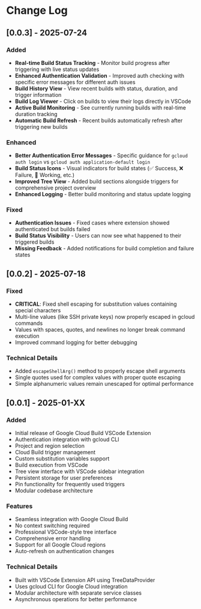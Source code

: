 # Change Log

## [0.0.3] - 2025-07-24

### Added
- **Real-time Build Status Tracking** - Monitor build progress after triggering with live status updates
- **Enhanced Authentication Validation** - Improved auth checking with specific error messages for different auth issues
- **Build History View** - View recent builds with status, duration, and trigger information
- **Build Log Viewer** - Click on builds to view their logs directly in VSCode
- **Active Build Monitoring** - See currently running builds with real-time duration tracking
- **Automatic Build Refresh** - Recent builds automatically refresh after triggering new builds

### Enhanced
- **Better Authentication Error Messages** - Specific guidance for `gcloud auth login` vs `gcloud auth application-default login`
- **Build Status Icons** - Visual indicators for build states (✅ Success, ❌ Failure, 🔄 Working, etc.)
- **Improved Tree View** - Added build sections alongside triggers for comprehensive project overview
- **Enhanced Logging** - Better build monitoring and status update logging

### Fixed
- **Authentication Issues** - Fixed cases where extension showed authenticated but builds failed
- **Build Status Visibility** - Users can now see what happened to their triggered builds
- **Missing Feedback** - Added notifications for build completion and failure states

## [0.0.2] - 2025-07-18

### Fixed
- **CRITICAL**: Fixed shell escaping for substitution values containing special characters
- Multi-line values (like SSH private keys) now properly escaped in gcloud commands
- Values with spaces, quotes, and newlines no longer break command execution
- Improved command logging for better debugging

### Technical Details
- Added `escapeShellArg()` method to properly escape shell arguments
- Single quotes used for complex values with proper quote escaping
- Simple alphanumeric values remain unescaped for optimal performance

## [0.0.1] - 2025-01-XX

### Added
- Initial release of Google Cloud Build VSCode Extension
- Authentication integration with gcloud CLI
- Project and region selection
- Cloud Build trigger management
- Custom substitution variables support
- Build execution from VSCode
- Tree view interface with VSCode sidebar integration
- Persistent storage for user preferences
- Pin functionality for frequently used triggers
- Modular codebase architecture

### Features
- Seamless integration with Google Cloud Build
- No context switching required
- Professional VSCode-style tree interface
- Comprehensive error handling
- Support for all Google Cloud regions
- Auto-refresh on authentication changes

### Technical Details
- Built with VSCode Extension API using TreeDataProvider
- Uses gcloud CLI for Google Cloud integration
- Modular architecture with separate service classes
- Asynchronous operations for better performance